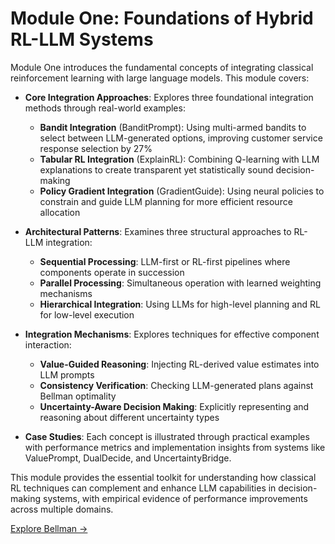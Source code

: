 # Module One: Foundations of Hybrid RL-LLM Systems

Module One introduces the fundamental concepts of integrating classical reinforcement learning with large language models. This module covers:

- **Core Integration Approaches**: Explores three foundational integration methods through real-world examples:
  - **Bandit Integration** (BanditPrompt): Using multi-armed bandits to select between LLM-generated options, improving customer service response selection by 27%
  - **Tabular RL Integration** (ExplainRL): Combining Q-learning with LLM explanations to create transparent yet statistically sound decision-making
  - **Policy Gradient Integration** (GradientGuide): Using neural policies to constrain and guide LLM planning for more efficient resource allocation

- **Architectural Patterns**: Examines three structural approaches to RL-LLM integration:
  - **Sequential Processing**: LLM-first or RL-first pipelines where components operate in succession
  - **Parallel Processing**: Simultaneous operation with learned weighting mechanisms
  - **Hierarchical Integration**: Using LLMs for high-level planning and RL for low-level execution

- **Integration Mechanisms**: Explores techniques for effective component interaction:
  - **Value-Guided Reasoning**: Injecting RL-derived value estimates into LLM prompts
  - **Consistency Verification**: Checking LLM-generated plans against Bellman optimality
  - **Uncertainty-Aware Decision Making**: Explicitly representing and reasoning about different uncertainty types

- **Case Studies**: Each concept is illustrated through practical examples with performance metrics and implementation insights from systems like ValuePrompt, DualDecide, and UncertaintyBridge.

This module provides the essential toolkit for understanding how classical RL techniques can complement and enhance LLM capabilities in decision-making systems, with empirical evidence of performance improvements across multiple domains.

[Explore Bellman →](https://www.humanitarians.ai/bellman/)


